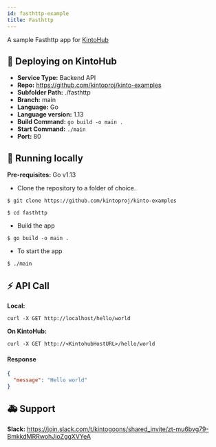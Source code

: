 ```yaml
---
id: fasthttp-example
title: Fasthttp
---
```


A sample Fasthttp app for [KintoHub](https://kintohub.com)

## :rocket: Deploying on KintoHub

- **Service Type:** Backend API
- **Repo:** https://github.com/kintoproj/kinto-examples
- **Subfolder Path:** ./fasthttp
- **Branch:** main
- **Language:** Go
- **Language version:** 1.13
- **Build Command:** `go build -o main .`
- **Start Command:** `./main`
- **Port:** 80

## :hammer: Running locally

**Pre-requisites:** Go v1.13

- Clone the repository to a folder of choice.

```
$ git clone https://github.com/kintoproj/kinto-examples

$ cd fasthttp
```

- Build the app

```
$ go build -o main .
```

- To start the app

```
$ ./main
```

## :zap: API Call

**Local:**

```
curl -X GET http://localhost/hello/world
```

**On KintoHub:**

```
curl -X GET http://<KintohubHostURL>/hello/world
```

#### Response

```json
{
  "message": "Hello world"
}
```

## :ambulance: Support

**Slack:** https://join.slack.com/t/kintogoons/shared_invite/zt-mu6bvg79-BmkkdMRRwohJioZggXVYeA
